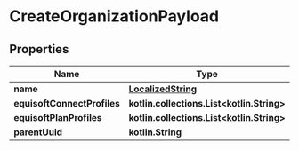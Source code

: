 
# CreateOrganizationPayload

## Properties
Name | Type | Description | Notes
------------ | ------------- | ------------- | -------------
**name** | [**LocalizedString**](LocalizedString.md) |  |  [optional]
**equisoftConnectProfiles** | **kotlin.collections.List&lt;kotlin.String&gt;** |  |  [optional]
**equisoftPlanProfiles** | **kotlin.collections.List&lt;kotlin.String&gt;** |  |  [optional]
**parentUuid** | **kotlin.String** |  |  [optional]



